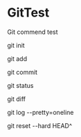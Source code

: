 # GitTest
 Git commend test

git init

git add

git commit

git status

git diff

git log --pretty=oneline

git reset --hard HEAD^

